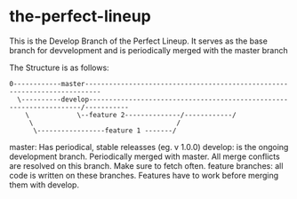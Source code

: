 # the-perfect-lineup

This is the Develop Branch of the Perfect Lineup. It serves as the base branch for devvelopment and is periodically merged with the master branch

The Structure is as follows:

  
    0------------master--------------------------------------------------------------------------
      \----------develop--------------------------------------------------------------------/-----------
        \            \--feature 2--------------/------------/
         \                                    /
          \-----------------feature 1 -------/

master: Has periodical, stable releasses (eg. v 1.0.0)
develop: is the ongoing development branch. Periodically merged with master. All merge conflicts are resolved on this branch. Make sure to fetch often.
feature branches: all code is written on these branches. Features have to work before merging them with develop.

